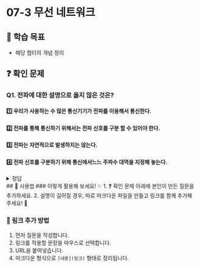 # 07-3 무선 네트워크

## 📌 학습 목표
- 해당 챕터의 개념 정리

## ❓ 확인 문제
### Q1. 전파에 대한 설명으로 옳지 않은 것은?

#### 1️⃣ 우리가 사용하는 수 많은 통신기기가 전파를 이용해서 통신한다.

#### 2️⃣ 전파를 통해 통신하기 위해서는 전파 신호를 구분 할 수 있어야 한다.

#### 3️⃣ 전파는 자연적으로 발생하지는 않는다. 

#### 4️⃣ 전파 신호를 구분하기 위해 통신에서느느 주파수 대역을 지정해 놓는다.

<details>
<summary>정답</summary>

#### 3️⃣ 전파는 자연적으로 발생하지는 않는다. 

### 🔹 문제 분석

전파는 자연적으로도 발생한다. 비오는 날 번개가 대표적인 예.

그래서 비오는 날 무선 이어폰 음질이 떨어지거나 TV신호가 끊기는 원인이 된다.


</details>
## 📝 사용법  
### 이렇게 활용해 보세요! ✨  
1. ❓ 확인 문제 아래에 본인이 만든 질문을 추가하세요.  
2. 설명이 길어질 경우, 따로 마크다운 파일을 만들고 링크를 함께 추가해 주세요! 🔗  

### 🔗 링크 추가 방법  
1. 먼저 질문을 작성합니다.  
2. 링크를 적용할 문장을 마우스로 선택합니다.  
3. URL을 붙여넣습니다.  
4. 마크다운 형식으로 `[내용](링크)` 형태로 정리됩니다.  
